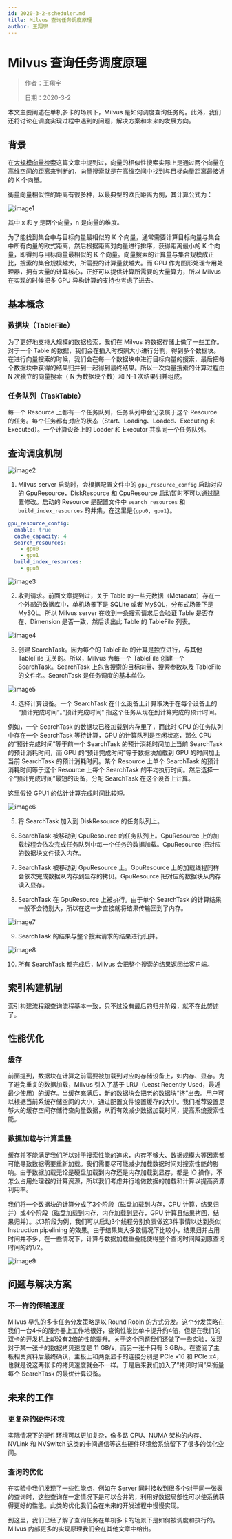 ```yaml
---
id: 2020-3-2-scheduler.md
title: Milvus 查询任务调度原理
author: 王翔宇
---
```


# Milvus 查询任务调度原理

> 作者：王翔宇
>
> 日期：2020-3-2

本文主要阐述在单机多卡的场景下，Milvus 是如何调度查询任务的。此外，我们还将讨论在调度实现过程中遇到的问题，解决方案和未来的发展方向。

## 背景

在[大规模向量检索](2019-11-07-massive-vector-search.md)这篇文章中提到过，向量的相似性搜索实际上是通过两个向量在高维空间的距离来判断的，向量搜索就是在高维空间中找到与目标向量距离最接近的 K 个向量。

衡量向量相似性的距离有很多种，以最典型的欧氏距离为例，其计算公式为：

![image1](../assets/scheduler/scheduler_01.png)

其中 x 和 y 是两个向量，n 是向量的维度。
 
为了能找到集合中与目标向量最相似的 K 个向量，通常需要计算目标向量与集合中所有向量的欧式距离，然后根据距离对向量进行排序，获得距离最小的 K 个向量，即得到与目标向量最相似的 K 个向量。向量搜索的计算量与集合规模成正比，搜索的集合规模越大，所需要的计算量就越大。而 GPU 作为图形处理专用处理器，拥有大量的计算核心，正好可以提供计算所需要的大量算力，所以 Milvus 在实现的时候把多 GPU 异构计算的支持也考虑了进去。

## 基本概念

### 数据块（TableFile）

为了更好地支持大规模的数据检索，我们在 Milvus 的数据存储上做了一些工作。对于一个 Table 的数据，我们会在插入时按照大小进行分割，得到多个数据块。在进行向量搜索的时候，我们会在每一个数据块中进行目标向量的搜索，最后把每个数据块中获得的结果归并到一起得到最终结果。所以一次向量搜索的计算过程由 N 次独立的向量搜索（ N 为数据块个数）和 N-1 次结果归并组成。

### 任务队列（TaskTable）

每一个 Resource 上都有一个任务队列，任务队列中会记录属于这个 Resource 的任务。每个任务都有对应的状态（Start、Loading、Loaded、Executing 和 Executed）。一个计算设备上的 Loader 和 Executor 共享同一个任务队列。

## 查询调度机制

![image2](../assets/scheduler/scheduler_02.png)

1. Milvus server 启动时，会根据配置文件中的 `gpu_resource_config` 启动对应的 GpuResource，DiskResource 和 CpuResource 启动暂时不可以通过配置修改。启动的 Resource 是配置文件中 `search_resources` 和 `build_index_resources` 的并集，在这里是`{gpu0, gpu1}`。

```yaml
gpu_resource_config:
  enable: true
  cache_capacity: 4
  search_resources:
    - gpu0
    - gpu1
  build_index_resources:
    - gpu0
```

![image3](../assets/scheduler/scheduler_03.png)

2. 收到请求。前面文章提到过，关于 Table 的一些元数据（Metadata）存在一个外部的数据库中，单机场景下是 SQLite 或者 MySQL，分布式场景下是 MySQL。所以 Milvus server 在收到一条搜索请求后会验证 Table 是否存在、Dimension 是否一致，然后读出此 Table 的 TableFile 列表。

![image4](../assets/scheduler/scheduler_04.png)

3. 创建 SearchTask。因为每个的 TableFile 的计算是独立进行，与其他 TableFile 无关的。所以，Milvus 为每一个 TableFile 创建一个 SearchTask。SearchTask 上包含搜索的目标向量、搜索参数以及 TableFile 的文件名。SearchTask 是任务调度的基本单位。

![image5](../assets/scheduler/scheduler_05.png)

4. 选择计算设备。一个 SearchTask 在什么设备上计算取决于在每个设备上的 “预计完成时间”。”预计完成时间” 指这个任务从现在到计算完成的预计时间。

例如，一个 SearchTask 的数据块已经加载到内存里了，而此时 CPU 的任务队列中存在一个 SearchTask 等待计算，GPU 的计算队列是空闲状态，那么 CPU 的“预计完成时间”等于前一个 SearchTask 的预计消耗时间加上当前 SearchTask 的预计消耗时间，而 GPU 的“预计完成时间”等于数据块加载到 GPU 的时间加上当前 SearchTask 的预计消耗时间。某个 Resource 上单个 SearchTask 的预计消耗时间等于这个 Resource 上每个 SearchTask 的平均执行时间。然后选择一个“预计完成时间”最短的设备，分配 SearchTask 在这个设备上计算。

这里假设 GPU1 的估计计算完成时间比较短。

![image6](../assets/scheduler/scheduler_06.png)

5. 将 SearchTask 加入到 DiskResource 的任务队列上。

6. SearchTask 被移动到 CpuResource 的任务队列上。CpuResource 上的加载线程会依次完成任务队列中每一个任务的数据加载。CpuResource 把对应的数据块文件读入内存。

7. SearchTask 被移动到 GpuResource 上。GpuResource 上的加载线程同样会依次完成数据从内存到显存的拷贝。GpuResource 把对应的数据块从内存读入显存。

8. SearchTask 在 GpuResource 上被执行。由于单个 SearchTask 的计算结果一般不会特别大，所以在这一步直接就将结果传输回到了内存。

![image7](../assets/scheduler/scheduler_07.png)

9. SearchTask 的结果与整个搜索请求的结果进行归并。

![image8](../assets/scheduler/scheduler_08.png)

10. 所有 SearchTask 都完成后，Milvus 会把整个搜索的结果返回给客户端。

## 索引构建机制

索引构建流程跟查询流程基本一致，只不过没有最后的归并阶段，就不在此赘述了。

## 性能优化

### 缓存

前面提到，数据块在计算之前需要被加载到对应的存储设备上，如内存、显存。为了避免重复的数据加载，Milvus 引入了基于 LRU（Least Recently Used，最近最少使用）的缓存。当缓存充满后，新的数据块会把老的数据块“挤”出去。用户可以根据当前系统存储空间的大小，通过配置文件设置缓存的大小。我们推荐设置足够大的缓存空间存储待查向量数据，从而有效减少数据加载时间，提高系统搜索性能。

### 数据加载与计算重叠

缓存并不能满足我们所以对于搜索性能的追求，内存不够大、数据规模大等因素都可能导致数据需要重新加载。我们需要尽可能减少加载数据时间对搜索性能的影响。由于数据加载无论是硬盘加载到内存还是内存加载到显存，都是 IO 操作，不怎么占用处理器的计算资源，所以我们考虑并行地做数据的加载和计算以提高资源利用率。

我们将一个数据块的计算分成了3个阶段（磁盘加载到内存，CPU 计算，结果归并）或4个阶段（磁盘加载到内存，内存加载到显存，GPU 计算且结果拷回，结果归并）。以3阶段为例，我们可以启动3个线程分别负责做这3件事情以达到类似 Instruction pipelining 的效果。由于结果集大多数情况下比较小，结果归并占用时间并不多，在一些情况下，计算与数据加载重叠能使得整个查询时间降到原查询时间的约1/2。

![image9](../assets/scheduler/scheduler_09.png)

## 问题与解决方案

### 不一样的传输速度

Milvus 早先的多卡任务分发策略是以 Round Robin 的方式分发。这个分发策略在我们一台4卡的服务器上工作地很好，查询性能比单卡提升约4倍，但是在我们的双卡的开发机上却没有2倍的性能提升。关于这个问题我们还做了一些实验，发现对于某一张卡的数据拷贝速度是 11 GB/s，而另一张卡只有 3 GB/s。在查阅了主板相关资料后最终确认，主板上和两张显卡的连接分别是 PCIe x16 和 PCIe x4，也就是说这两张卡的拷贝速度就会不一样。于是后来我们加入了”拷贝时间”来衡量每个 SearchTask 的最优计算设备。

## 未来的工作

### 更复杂的硬件环境

实际情况下的硬件环境可以更加复杂，像多路 CPU、NUMA 架构的内存、NVLink 和 NVSwitch 这类的卡间通信等这些硬件环境给系统留下了很多的优化空间。
 
### 查询的优化

在实验中我们发现了一些性能点，例如在 Server 同时接收到很多个对于同一张表的查询时，这些查询在一定情况下是可以合并的，利用好数据局部性可以使系统获得更好的性能。此类的优化我们会在未来的开发过程中慢慢实现。

到这里，我们已经了解了查询任务在单机多卡的场景下是如何被调度和执行的。Milvus 内部更多的实现原理我们会在其他文章中给出。
